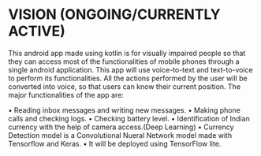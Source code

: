 # VISION (ONGOING/CURRENTLY ACTIVE)

This android app made using kotlin is for visually impaired people so that they can access most of the functionalities of mobile phones through a single android application. This app will use voice-to-text and text-to-voice to perform its functionalities. All the actions performed by the user will be converted into voice, so that users can know their current position. The major functionalities of the app are:

•	Reading inbox messages and writing new messages.
•	Making phone calls and checking logs.
•	Checking battery level.
•	Identification of Indian currency with the help of camera access.(Deep Learning)
•	Currency Detection model is a Convolutional Nueral Network model made with Tensorflow and Keras.
•	It will be deployed using TensorFlow lite. 


